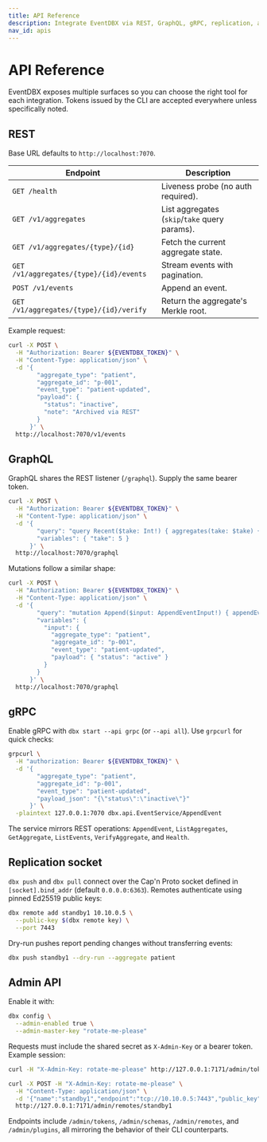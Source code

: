```yaml
---
title: API Reference
description: Integrate EventDBX via REST, GraphQL, gRPC, replication, and the Admin API.
nav_id: apis
---
```


# API Reference

EventDBX exposes multiple surfaces so you can choose the right tool for each integration. Tokens issued by the CLI are accepted everywhere unless specifically noted.

## REST

Base URL defaults to `http://localhost:7070`.

| Endpoint | Description |
| --- | --- |
| `GET /health` | Liveness probe (no auth required). |
| `GET /v1/aggregates` | List aggregates (`skip`/`take` query params). |
| `GET /v1/aggregates/{type}/{id}` | Fetch the current aggregate state. |
| `GET /v1/aggregates/{type}/{id}/events` | Stream events with pagination. |
| `POST /v1/events` | Append an event. |
| `GET /v1/aggregates/{type}/{id}/verify` | Return the aggregate's Merkle root. |

Example request:

```bash
curl -X POST \
  -H "Authorization: Bearer ${EVENTDBX_TOKEN}" \
  -H "Content-Type: application/json" \
  -d '{
        "aggregate_type": "patient",
        "aggregate_id": "p-001",
        "event_type": "patient-updated",
        "payload": {
          "status": "inactive",
          "note": "Archived via REST"
        }
      }' \
  http://localhost:7070/v1/events
```

## GraphQL

GraphQL shares the REST listener (`/graphql`). Supply the same bearer token.

```bash
curl -X POST \
  -H "Authorization: Bearer ${EVENTDBX_TOKEN}" \
  -H "Content-Type: application/json" \
  -d '{
        "query": "query Recent($take: Int!) { aggregates(take: $take) { aggregate_type aggregate_id version state } }",
        "variables": { "take": 5 }
      }' \
  http://localhost:7070/graphql
```

Mutations follow a similar shape:

```bash
curl -X POST \
  -H "Authorization: Bearer ${EVENTDBX_TOKEN}" \
  -H "Content-Type: application/json" \
  -d '{
        "query": "mutation Append($input: AppendEventInput!) { appendEvent(input: $input) { aggregate_type aggregate_id version payload } }",
        "variables": {
          "input": {
            "aggregate_type": "patient",
            "aggregate_id": "p-001",
            "event_type": "patient-updated",
            "payload": { "status": "active" }
          }
        }
      }' \
  http://localhost:7070/graphql
```

## gRPC

Enable gRPC with `dbx start --api grpc` (or `--api all`). Use `grpcurl` for quick checks:

```bash
grpcurl \
  -H "authorization: Bearer ${EVENTDBX_TOKEN}" \
  -d '{
        "aggregate_type": "patient",
        "aggregate_id": "p-001",
        "event_type": "patient-updated",
        "payload_json": "{\"status\":\"inactive\"}"
      }' \
  -plaintext 127.0.0.1:7070 dbx.api.EventService/AppendEvent
```

The service mirrors REST operations: `AppendEvent`, `ListAggregates`, `GetAggregate`, `ListEvents`, `VerifyAggregate`, and `Health`.

## Replication socket

`dbx push` and `dbx pull` connect over the Cap'n Proto socket defined in `[socket].bind_addr` (default `0.0.0.0:6363`). Remotes authenticate using pinned Ed25519 public keys:

```bash
dbx remote add standby1 10.10.0.5 \
  --public-key $(dbx remote key) \
  --port 7443
```

Dry-run pushes report pending changes without transferring events:

```bash
dbx push standby1 --dry-run --aggregate patient
```

## Admin API

Enable it with:

```bash
dbx config \
  --admin-enabled true \
  --admin-master-key "rotate-me-please"
```

Requests must include the shared secret as `X-Admin-Key` or a bearer token. Example session:

```bash
curl -H "X-Admin-Key: rotate-me-please" http://127.0.0.1:7171/admin/tokens

curl -X POST -H "X-Admin-Key: rotate-me-please" \
  -H "Content-Type: application/json" \
  -d '{"name":"standby1","endpoint":"tcp://10.10.0.5:7443","public_key":"BASE64"}' \
  http://127.0.0.1:7171/admin/remotes/standby1
```

Endpoints include `/admin/tokens`, `/admin/schemas`, `/admin/remotes`, and `/admin/plugins`, all mirroring the behavior of their CLI counterparts.
